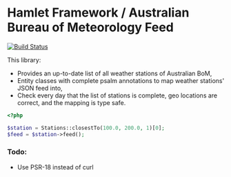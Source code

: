 # Hamlet Framework / Australian Bureau of Meteorology Feed

[![Build Status](https://travis-ci.org/hamlet-framework/bom-feed.svg)](https://travis-ci.org/hamlet-framework/bom-feed)

This library:

- Provides an up-to-date list of all weather stations of Australian BoM,
- Entity classes with complete psalm annotations to map weather stations' JSON feed into,
- Check every day that the list of stations is complete, geo locations are correct, and the mapping is type safe.  

```php
<?php

$station = Stations::closestTo(100.0, 200.0, 1)[0];
$feed = $station->feed();
```

### Todo:

- Use PSR-18 instead of curl
